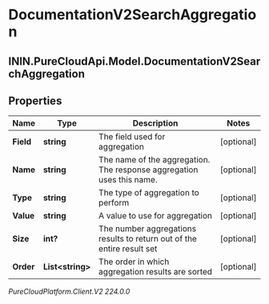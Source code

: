 # DocumentationV2SearchAggregation

## ININ.PureCloudApi.Model.DocumentationV2SearchAggregation

## Properties

|Name | Type | Description | Notes|
|------------ | ------------- | ------------- | -------------|
| **Field** | **string** | The field used for aggregation | [optional] |
| **Name** | **string** | The name of the aggregation. The response aggregation uses this name. | [optional] |
| **Type** | **string** | The type of aggregation to perform | [optional] |
| **Value** | **string** | A value to use for aggregation | [optional] |
| **Size** | **int?** | The number aggregations results to return out of the entire result set | [optional] |
| **Order** | **List&lt;string&gt;** | The order in which aggregation results are sorted | [optional] |



_PureCloudPlatform.Client.V2 224.0.0_
